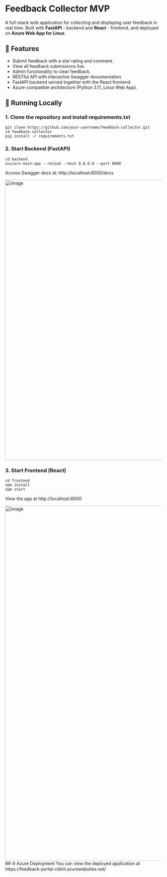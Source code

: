 # Feedback Collector MVP

A full-stack web application for collecting and displaying user feedback in real time. Built with **FastAPI** - backend and **React** - frontend, and deployed on **Azure Web App for Linux**.

## 🚀 Features

- Submit feedback with a star rating and comment.
- View all feedback submissions live.
- Admin functionality to clear feedback.
- RESTful API with interactive Swagger documentation.
- FastAPI backend served together with the React frontend.
- Azure-compatible architecture (Python 3.11, Linux Web App).

## 🧪 Running Locally

### 1. Clone the repository and install requirements.txt
```
git clone https://github.com/your-username/feedback-collector.git
cd feedback-collector
pip install -r requirements.txt
```

### 2. Start Backend (FastAPI)

```
cd backend
uvicorn main:app --reload --host 0.0.0.0 --port 8000
```

Access Swagger docs at: http://localhost:8000/docs

<img width="1853" height="899" alt="image" src="https://github.com/user-attachments/assets/e0f50be7-3eca-4aba-a30e-1f964b35b308" />

### 3. Start Frontend (React)

```
cd frontend
npm install
npm start
```
View the app at  http://localhost:8000
						
<img width="2394" height="1139" alt="image" src="https://github.com/user-attachments/assets/5c444bed-1f2e-45ae-b3b9-8c1ba848ffe1" />
## 🌐 Azure Deployment
You can view the deployed application at https://feedback-portal-nikhil.azurewebsites.net/


